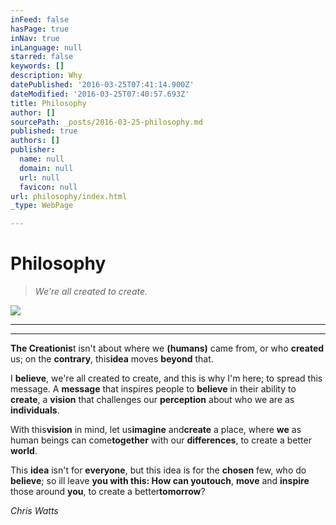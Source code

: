 ```yaml
---
inFeed: false
hasPage: true
inNav: true
inLanguage: null
starred: false
keywords: []
description: Why
datePublished: '2016-03-25T07:41:14.900Z'
dateModified: '2016-03-25T07:40:57.693Z'
title: Philosophy
author: []
sourcePath: _posts/2016-03-25-philosophy.md
published: true
authors: []
publisher:
  name: null
  domain: null
  url: null
  favicon: null
url: philosophy/index.html
_type: WebPage

---
```

# Philosophy

> _We're all created to create._

![](https://the-grid-user-content.s3-us-west-2.amazonaws.com/278de72f-9721-4a7b-8365-0c73a4da275f.jpg)

****

****

**The Creationis**t isn't about where we **(humans)** came from, or who **created** us; on the **contrary**, this**idea** moves **beyond** that.

I **believe**, we're all created to create, and this is why I'm here; to spread this message. A **message** that inspires people to **believe** in their ability to **create**, a **vision** that challenges our **perception** about who we are as **individuals**. 

With this**vision** in mind, let us**imagine** and**create** a place, where **we** as human beings can come**together** with our **differences**, to create a better **world**.

This **idea** isn't for **everyone**, but this idea is for the **chosen** few, who do **believe**; so ill leave **you **with this: How can you**touch**, **move** and **inspire** those around **you**, to create a better**tomorrow**?

_Chris Watts_